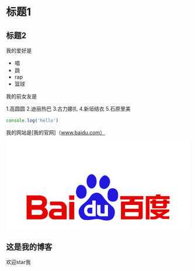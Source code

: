 # 标题1
## 标题2

我的爱好是

* 唱
* 跳
* rap
* 篮球

我的前女友是

1.高圆圆
2.迪丽热巴
3.古力娜扎
4.新垣结衣
5.石原里美

```javascript
console.log('hello')
```

我的网站是[我的官网]（www.baidu.com）

![我的图片](bd_logo1.png)

## 这是我的博客

欢迎star我